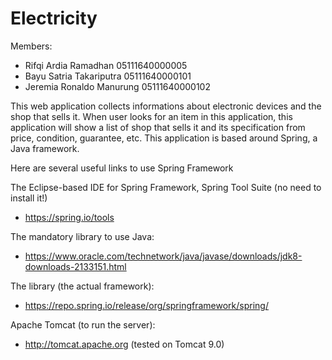 # Electricity

Members:
- Rifqi Ardia Ramadhan      05111640000005
- Bayu Satria Takariputra   05111640000101
- Jeremia Ronaldo Manurung  05111640000102

This web application collects informations about electronic devices and the shop that sells it. When user looks for an item in this application, this application will show a list of shop that sells it and its specification from price, condition, guarantee, etc. This application is based around Spring, a Java framework.

Here are several useful links to use Spring Framework

The Eclipse-based IDE for Spring Framework, Spring Tool Suite (no need to install it!)
  - https://spring.io/tools

The mandatory library to use Java:
  - https://www.oracle.com/technetwork/java/javase/downloads/jdk8-downloads-2133151.html

The library (the actual framework):
  - https://repo.spring.io/release/org/springframework/spring/

Apache Tomcat (to run the server):
- http://tomcat.apache.org (tested on Tomcat 9.0)
